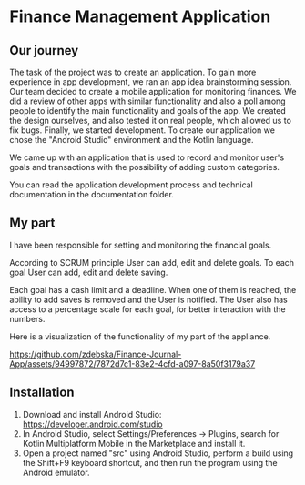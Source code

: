 # Finance Management Application

## Our journey 
The task of the project was to create an application. To gain more experience in app development, 
we ran an app idea brainstorming session. Our team decided to create a mobile application for monitoring 
finances. We did a review of other apps with similar functionality and also a poll among people to 
identify the main functionality and goals of the app. We created the design ourselves, and also tested 
it on real people, which allowed us to fix bugs. Finally, we started development. To create our 
application we chose the "Android Studio" environment and the Kotlin language. 

We came up with an application that is used to record and monitor user's goals and transactions with the possibility of adding custom categories.

You can read the application development process and technical documentation in the documentation folder. 

## My part
I have been responsible for setting and monitoring the financial goals.

According to SCRUM principle User can add, edit and delete goals. To each goal User can add, edit and delete saving. 

Each goal has a cash limit and a deadline. When one of them is reached, the ability to add saves is removed and the User is notified.
The User also has access to a percentage scale for each goal, for better interaction with the numbers.

Here is a visualization of the functionality of my part of the appliance. 

https://github.com/zdebska/Finance-Journal-App/assets/94997872/7872d7c1-83e2-4cfd-a097-8a50f3179a37



## Installation 
1. Download and install Android Studio: https://developer.android.com/studio 
2. In Android Studio, select Settings/Preferences -> Plugins, search for Kotlin Multiplatform Mobile in the Marketplace and install it.
3. Open a project named "src" using Android Studio, perform a build using the Shift+F9 keyboard shortcut, and then run the program using the Android emulator.
